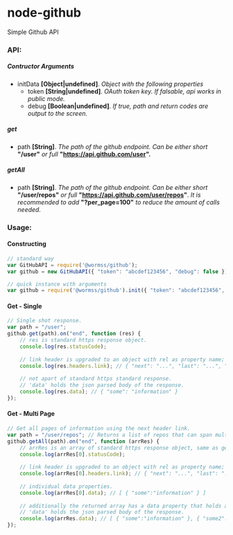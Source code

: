 # node-github
Simple Github API

### API:
##### Contructor Arguments
* initData **[Object|undefined]**. *Object with the following properties*
  * token **[String|undefined]**. *OAuth token key. If falsable, api works in public mode.*
  * debug **[Boolean|undefined]**. *If true, path and return codes are output to the screen.*

##### get
* path **[String]**. *The path of the github endpoint. Can be either short* **"/user"** *or full* **"https://api.github.com/user".**

##### getAll
* path **[String]**. *The path of the github endpoint. Can be either short* **"/user/repos"** *or full* **"https://api.github.com/user/repos"**. *It is recommended to add* **"?per_page=100"** *to reduce the amount of calls needed.*

### Usage:
#### Constructing
````javascript
// standard way
var GitHubAPI = require('@wormss/github');
var github = new GitHubAPI({ "token": "abcdef123456", "debug": false });
````
````javascript
// quick instance with arguments
var github = require('@wormss/github').init({ "token": "abcdef123456", "debug": false });
````
#### Get - Single
````javascript
// Single shot response.
var path = "/user";
github.get(path).on("end", function (res) {
	// res is standard https response object.
	console.log(res.statusCode);
	
	// link header is upgraded to an object with rel as property name;
	console.log(res.headers.link); // { "next": "...", "last": "...", "first": "...", "prev": "..." }
	
	// not apart of standard https standard response.
	// 'data' holds the json parsed body of the response.
	console.log(res.data); // { "some": "information" }
});
````
#### Get - Multi Page
````javascript
// Get all pages of information using the next header link.
var path = "/user/repos"; // Returns a list of repos that can span multiple pages
github.getAll(path).on("end", function (arrRes) {
	// arrRes is an array of standard https response object, same as get()
	console.log(arrRes[0].statusCode);
	
	// link header is upgraded to an object with rel as property name;
	console.log(arrRes[0].headers.link); // { "next": "...", "last": "...", "first": "...", "prev": "..." }
	
	// individual data properties.
	console.log(arrRes[0].data); // [ { "some":"information" } ]
	
	// additionally the returned array has a data property that holds a concatination of all data.
	// 'data' holds the json parsed body of the response.
	console.log(arrRes.data); // [ { "some":"information" }, { "some2":"information2" }, { "some3":"information3" } ]
});
````
